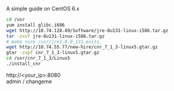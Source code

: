 A simple guide on CentOS 6.x

```bash
cd /usr
yum install glibc.i686
wget http://10.74.128.89/Software/jre-8u131-linux-i586.tar.gz
tar -zxvf jre-8u131-linux-i586.tar.gz
# make sure /usr/jre1.8.0_131 exits.
wget http://10.74.55.77/new-hire/cnr_7_1_3-linux5.gtar.gz
gtar -zxpf cnr_7_1_3-linux5.gtar.gz
cd /usr/cnr_7_1_3/Linux5
./install_cnr
```

http://<your_ip>:8080  
admin / changeme
